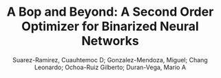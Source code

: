 ---
paperId: 47
author: Suarez-Ramirez, Cuauhtemoc D; Gonzalez-Mendoza, Miguel; Chang Leonardo; Ochoa-Ruiz Gilberto; Duran-Vega, Mario A
title: "A Bop and Beyond: A Second Order Optimizer for Binarized Neural Networks"
pdf: --
poster: --
alt: --
type: --
category: Full Paper
link: --
conference: cvpr
year: 2021
tags: cvpr-2021
---